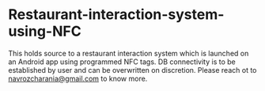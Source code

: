 # Restaurant-interaction-system-using-NFC
This holds source to a restaurant interaction system which is launched on an Android app using programmed NFC tags.
DB connectivity is to be established by user and can be overwritten on discretion.
Please reach ot to navrozcharania@gmail.com to know more.

